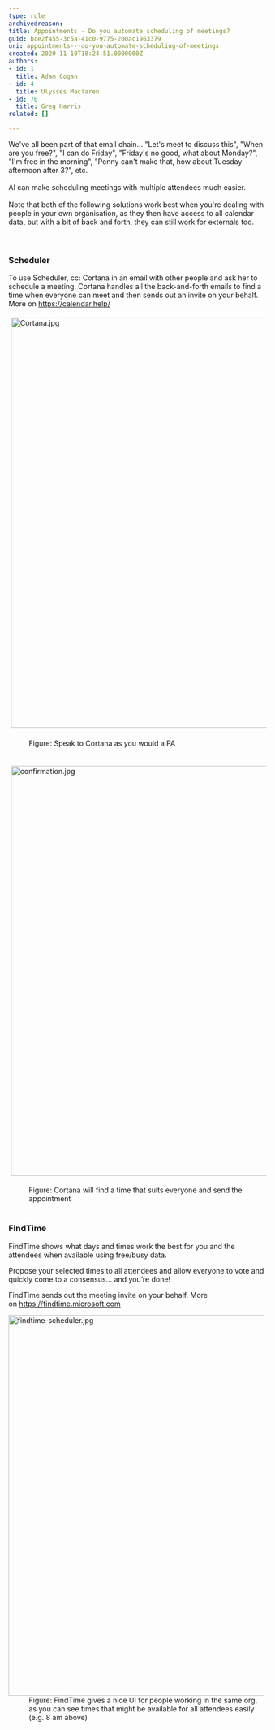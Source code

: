 ```yaml
---
type: rule
archivedreason: 
title: Appointments - Do you automate scheduling of meetings?
guid: bce2f455-3c5a-41c0-9775-200ac1963379
uri: appointments---do-you-automate-scheduling-of-meetings
created: 2020-11-10T18:24:51.0000000Z
authors:
- id: 1
  title: Adam Cogan
- id: 4
  title: Ulysses Maclaren
- id: 70
  title: Greg Harris
related: []

---
```



<div>We've all been part of that email chain... &quot;Let's meet to discuss this&quot;, &quot;When are you free?&quot;, &quot;I can do Friday&quot;, &quot;Friday's no good, what about ​Monday?&quot;, &quot;I'm free in the morning&quot;, &quot;Penny can't make that, how about Tuesday afternoon after 3?&quot;, etc.<br></div><div><br></div>​AI can make scheduling meetings with multiple attendees&#160;much easier.​&#160;<br><div><br>Note that both of the following solutions work best when you're dealing with people in your own organisation, as they then have access to all calendar data, but with a bit of back and&#160;forth, they can still work for externals too.<br></div>
<br><excerpt class='endintro'></excerpt><br>
<h3 class="ssw15-rteElement-H3">​Scheduler​<br></h3><p>To use Scheduler, cc&#58; Cortana in an email with other people and ask her to schedule a meeting. Cortana handles all the back-and-forth emails to find a time when everyone can meet and then sends out an invite on your behalf. More on&#160;<a href="https&#58;//calendar.help/">https&#58;//calendar.help/</a><br></p><dl><dt><img src="/SiteAssets/automate-schedule-meetings/Cortana.jpg" alt="Cortana.jpg" style="margin&#58;5px;width&#58;808px;" /><br><br></dt><dd>Figure&#58; Speak to Cortana as you would a PA<br></dd><dd><br></dd><dl class="ssw15-rteElement-ImageArea"><img src="/SiteAssets/automate-schedule-meetings/confirmation.jpg" alt="confirmation.jpg" style="margin&#58;5px;width&#58;808px;" /></dl><dd class="ssw15-rteElement-FigureGood"></dd><dd class="ssw15-rteElement-FigureGood">Figure&#58;&#160;​​​Cortana will find a time that suits everyone and send the appointment​<br></dd><br></dl><h3 class="ssw15-rteElement-H3">FindTi​me<br></h3><p>FindTime shows what days and times work the best for you and the attendees when available using free/busy data.</p><p>Propose your selected times to all attendees and allow everyone to vote and quickly come to a co​nsensus...&#160;and you’re done!</p><p>FindTime sends out the meeting invite on your behalf.&#160;More on&#160;<a href="https&#58;//findtime.microsoft.com/">https&#58;//findtime.microsoft.com</a><br></p><dl class="image"><dt><img src="/PublishingImages/findtime-scheduler.jpg" alt="findtime-scheduler.jpg" style="width&#58;750px;" /></dt><dd>Figure&#58; FindTime gives a nice UI for people working in the same org, as you can see times that might be available for all attendees easily (e.g. 8 am above)<br></dd></dl>



